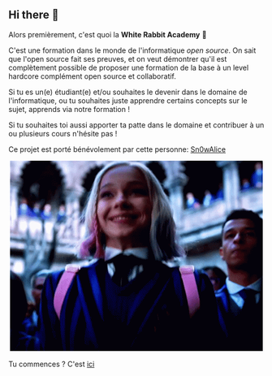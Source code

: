 ## Hi there 👋

Alors premièrement, c'est quoi la **White Rabbit Academy** 🐇 

C'est une formation dans le monde de l'informatique *open source*. On sait que l'open source fait ses preuves, et on veut démontrer qu'il est complètement possible de proposer une formation de la base à un level hardcore complément open source et collaboratif.

Si tu es un(e) étudiant(e) et/ou souhaites le devenir dans le domaine de l'informatique, ou tu souhaites juste apprendre certains concepts sur le sujet, apprends via notre formation ! 

Si tu souhaites toi aussi apporter ta patte dans le domaine et contribuer à un ou plusieurs cours n'hésite pas !

Ce projet est porté bénévolement par cette personne: [Sn0wAlice](https://github.com/Sn0wAlice)

<p align="center">
  <img src="https://github.com/White-Rabbit-Academy/.github/blob/main/main.gif?raw=true">
</p>

Tu commences ? C'est [ici](https://github.com/White-Rabbit-Academy/Ma-formation)
